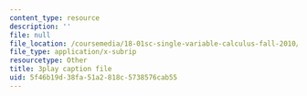 ```yaml
---
content_type: resource
description: ''
file: null
file_location: /coursemedia/18-01sc-single-variable-calculus-fall-2010/5f46b19d38fa51a2818c5738576cab55_HaOHUfymsuk.vtt
file_type: application/x-subrip
resourcetype: Other
title: 3play caption file
uid: 5f46b19d-38fa-51a2-818c-5738576cab55
---
```

